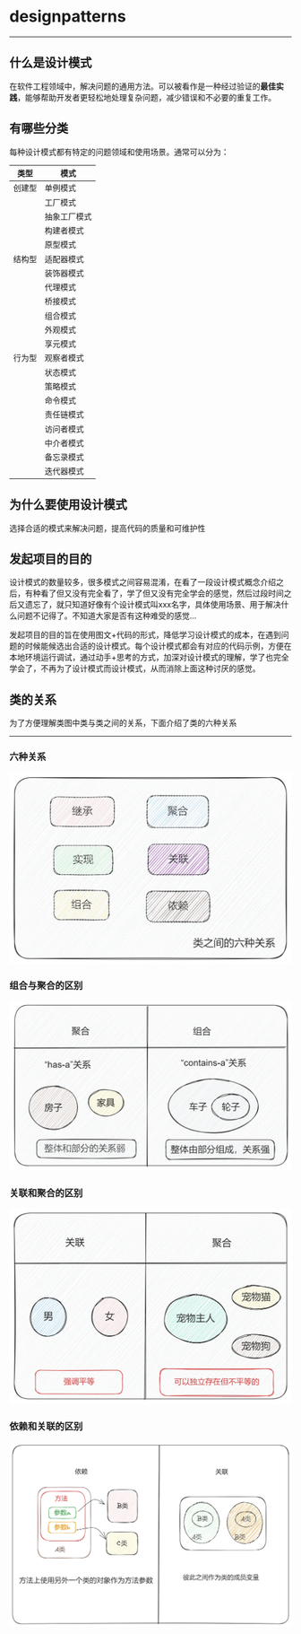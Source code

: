 # designpatterns

---
## 什么是设计模式

在软件工程领域中，解决问题的通用方法。可以被看作是一种经过验证的**最佳实践**，能够帮助开发者更轻松地处理复杂问题，减少错误和不必要的重复工作。

## 有哪些分类

每种设计模式都有特定的问题领域和使用场景。通常可以分为：

|   类型   | 模式         |
| :--------: | -------------- |
| 创建型<br /> | 单例模式     |
|          | 工厂模式     |
|          | 抽象工厂模式 |
|          | 构建者模式   |
|          | 原型模式     |
| 结构型<br /> | 适配器模式   |
|          | 装饰器模式   |
|          | 代理模式     |
|          | 桥接模式     |
|          | 组合模式     |
|          | 外观模式     |
|          | 享元模式     |
| 行为型<br /> | 观察者模式   |
|          | 状态模式     |
|          | 策略模式     |
|          | 命令模式     |
|          | 责任链模式   |
|          | 访问者模式   |
|          | 中介者模式   |
|          | 备忘录模式   |
|          | 迭代器模式   |

## 为什么要使用设计模式

选择合适的模式来解决问题，提高代码的质量和可维护性

## 发起项目的目的

设计模式的数量较多，很多模式之间容易混淆，在看了一段设计模式概念介绍之后，有种看了但又没有完全看了，学了但又没有完全学会的感觉，然后过段时间之后又遗忘了，就只知道好像有个设计模式叫xxx名字，具体使用场景、用于解决什么问题不记得了。不知道大家是否有这种难受的感觉...

发起项目的目的旨在使用图文+代码的形式，降低学习设计模式的成本，在遇到问题的时候能候选出合适的设计模式。每个设计模式都会有对应的代码示例，方便在本地环境运行调试，通过动手+思考的方式，加深对设计模式的理解，学了也完全学会了，不再为了设计模式而设计模式，从而消除上面这种讨厌的感觉。


## 类的关系
为了方便理解类图中类与类之间的关系，下面介绍了类的六种关系

---

### 六种关系

![image](https://github.com/AncyXing/picx-images-hosting/raw/master/20230923/image.47175wtj4cs0.webp)

### 组合与聚合的区别

![image](https://github.com/AncyXing/picx-images-hosting/raw/master/20230923/image.chempfasc7c.webp)

### 关联和聚合的区别

![image](https://github.com/AncyXing/picx-images-hosting/raw/master/20230923/image.4hs2b1n5ghs0.webp)

### 依赖和关联的区别

![image](https://github.com/AncyXing/picx-images-hosting/raw/master/20230923/image.20ffwtg53340.webp)


